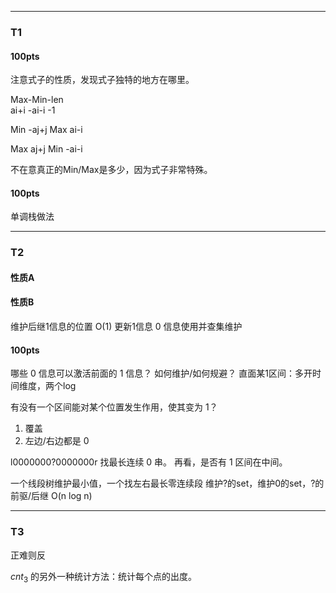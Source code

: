
<!-- Recorded by Taoran_01 at 20241004 143724 -->

---
### T1
#### 100pts
注意式子的性质，发现式子独特的地方在哪里。

Max-Min-len  
ai+i -ai-i -1


Min -aj+j
Max ai-i

Max aj+j
Min -ai-i

不在意真正的Min/Max是多少，因为式子非常特殊。
#### 100pts
单调栈做法

---
### T2
#### 性质A
#### 性质B
维护后继1信息的位置
O(1) 更新1信息
0 信息使用并查集维护

#### 100pts
哪些 0 信息可以激活前面的 1 信息？
如何维护/如何规避？
直面某1区间：多开时间维度，两个log

有没有一个区间能对某个位置发生作用，使其变为 1？
1. 覆盖
2. 左边/右边都是 0

l0000000?0000000r
找最长连续 0 串。
再看，是否有 1 区间在中间。

一个线段树维护最小值，一个找左右最长零连续段
维护?的set，维护0的set，?的前驱/后继
O(n log n)

---
### T3

正难则反

$cnt_3$ 的另外一种统计方法：统计每个点的出度。

